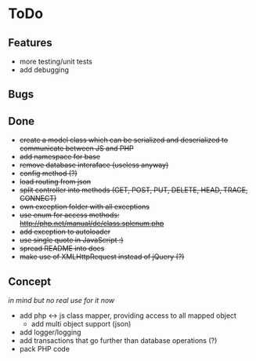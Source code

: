 # ToDo

## Features

* more testing/unit tests
* add debugging

## Bugs

## Done

* ~~create a model class which can be serialized and deserialized to communicate between JS and PHP~~
* ~~add namespace for base~~
* ~~remove database interaface (useless anyway)~~
* ~~config method (?)~~
* ~~load routing from json~~
* ~~split controller into methods (GET, POST, PUT, DELETE, HEAD, TRACE, CONNECT)~~
* ~~own exception folder with all exceptions~~
* ~~use enum for access methods: http://php.net/manual/de/class.splenum.php~~
* ~~add exception to autoloader~~
* ~~use single quote in JavaScript :)~~
* ~~spread README into docs~~
* ~~make use of XMLHttpRequest instead of jQuery (?)~~

## Concept

*in mind but no real use for it now*

* add php <-> js class mapper, providing access to all mapped object
  - add multi object support (json)
* add logger/logging
* add transactions that go further than database operations (?)
* pack PHP code

